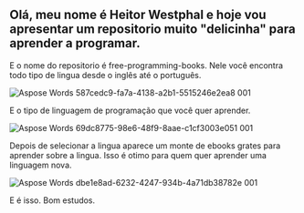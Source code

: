 ## Olá, meu nome é Heitor Westphal e hoje vou apresentar um repositorio muito "delicinha" para aprender a programar. 
E o nome do repositorio é free-programming-books.
Nele você encontra todo tipo de lingua desde o inglês até o português.

![Aspose Words 587cedc9-fa7a-4138-a2b1-5515246e2ea8 001](https://user-images.githubusercontent.com/102591958/164710030-1f6541dc-3e33-4815-bbec-7b3bca82e38d.png)


E o tipo de linguagem de programação que você quer aprender.

![Aspose Words 69dc8775-98e6-48f9-8aae-c1cf3003e051 001](https://user-images.githubusercontent.com/102591958/164710518-6532b31c-1c9b-4710-aeb8-837923c32571.png)

Depois de selecionar a lingua aparece um monte de ebooks grates para aprender sobre a lingua. Isso é otimo para quem quer aprender uma linguagem nova.

![Aspose Words dbe1e8ad-6232-4247-934b-4a71db38782e 001](https://user-images.githubusercontent.com/102591958/164710924-f4cadd0e-a5bb-4194-bed9-084cb65cb256.png)

E é isso. Bom estudos. 
